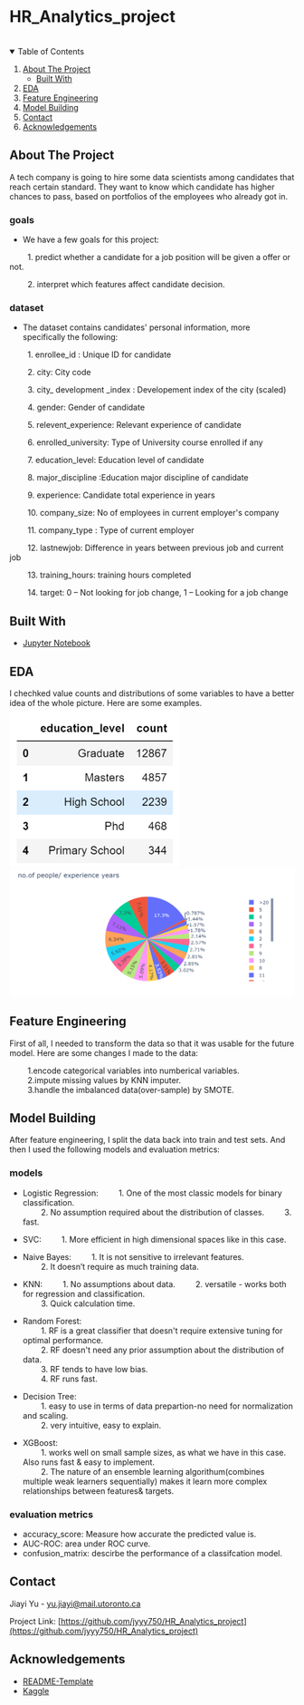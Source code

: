 # HR_Analytics_project
<br>

<!-- TABLE OF CONTENTS -->
<details open="open">
  <summary>Table of Contents</summary>
  <ol>
    <li>
      <a href="#about-the-project">About The Project</a>
      <ul>
        <li><a href="#built-with">Built With</a></li>
      </ul>
    </li>
    <li><a href="#eda">EDA</a></li>
     <li><a href="#feature-engineering">Feature Engineering</a></li>
    <li><a href="#model-building">Model Building</a></li>
    <li><a href="#contact">Contact</a></li>
    <li><a href="#acknowledgements">Acknowledgements</a></li>
  </ol>
</details>


<!-- ABOUT THE PROJECT -->
## About The Project
  A tech company is going to hire some data scientists among candidates that reach certain standard. They want to know which candidate has higher chances to pass, based on portfolios of the employees who already got in.

### goals
* We have a few goals for this project:  

&emsp;&emsp; 1. predict whether a candidate for a job position will be given a offer or not.

&emsp;&emsp; 2. interpret which features affect candidate decision.

### dataset
* The dataset contains candidates' personal information, more specifically the following:  

&emsp;&emsp; 1. enrollee_id : Unique ID for candidate

&emsp;&emsp; 2. city: City code

&emsp;&emsp; 3. city_ development _index : Developement index of the city (scaled)

&emsp;&emsp; 4. gender: Gender of candidate

&emsp;&emsp; 5. relevent_experience: Relevant experience of candidate

&emsp;&emsp; 6. enrolled_university: Type of University course enrolled if any

&emsp;&emsp; 7. education_level: Education level of candidate

&emsp;&emsp; 8. major_discipline :Education major discipline of candidate

&emsp;&emsp; 9. experience: Candidate total experience in years

&emsp;&emsp; 10. company_size: No of employees in current employer's company

&emsp;&emsp; 11. company_type : Type of current employer

&emsp;&emsp; 12. lastnewjob: Difference in years between previous job and current job

&emsp;&emsp; 13. training_hours: training hours completed

&emsp;&emsp; 14. target: 0 – Not looking for job change, 1 – Looking for a job change


## Built With
* [Jupyter Notebook](https://jupyter.org/)

## EDA
I chechked value counts and distributions of some variables to have a better idea of the whole picture. Here are some examples.
<img src="1.png" width = 300>
<img src="2.png">


## Feature Engineering
First of all, I needed to transform the data so that it was usable for the future model. Here are some changes I made to the data:

&emsp;&emsp; 1.encode categorical variables into numberical variables.  
&emsp;&emsp; 2.impute missing values by KNN imputer.  
&emsp;&emsp; 3.handle the imbalanced data(over-sample) by SMOTE.  


## Model Building
After feature engineering, I split the data back into train and test sets.
And then I used the following models and evaluation metrics:

### models
* Logistic Regression: 
&emsp;&emsp; 1. One of the most classic models for binary classification.  
&emsp;&emsp; 2. No assumption required about the distribution of classes. 
&emsp;&emsp; 3. fast. 

* SVC: 
&emsp;&emsp; 1. More efficient in high dimensional spaces like in this case.  

* Naive Bayes:
&emsp;&emsp; 1. It is not sensitive to irrelevant features.  
&emsp;&emsp; 2. It doesn’t require as much training data.  

* KNN: 
&emsp;&emsp; 1. No assumptions about data.
&emsp;&emsp; 2. versatile - works both for regression and classification.  
&emsp;&emsp; 3.  Quick calculation time.  

* Random Forest:  
&emsp;&emsp; 1. RF is a great classifier that doesn't require extensive tuning for optimal performance.  
&emsp;&emsp; 2. RF doesn't need any prior assumption about the distribution of data.  
&emsp;&emsp; 3. RF tends to have low bias.  
&emsp;&emsp; 4. RF runs fast.  

* Decision Tree:  
&emsp;&emsp; 1. easy to use in terms of data prepartion-no need for normalization and scaling.  
&emsp;&emsp; 2. very intuitive, easy to explain.  

* XGBoost:   
&emsp;&emsp; 1. works well on small sample sizes, as what we have in this case. Also runs fast & easy to implement.  
&emsp;&emsp; 2. The nature of an ensemble learning algorithum(combines multiple weak learners sequentially) makes it learn more complex relationships between features& targets.  


### evaluation metrics
* accuracy_score: Measure how accurate the predicted value is.
* AUC-ROC: area under ROC curve.
* confusion_matrix: descirbe the performance of a classifcation model.


<!-- CONTACT -->
## Contact

Jiayi Yu - yu.jiayi@mail.utoronto.ca

Project Link: [https://github.com/jyyy750/HR_Analytics_project](https://github.com/jyyy750/HR_Analytics_project)

<!-- ACKNOWLEDGEMENTS -->
## Acknowledgements
* [README-Template](https://github.com/othneildrew/Best-README-Template/blob/master/README.md#about-the-project)
* [Kaggle](https://www.kaggle.com/arashnic/hr-analytics-job-change-of-data-scientists)
